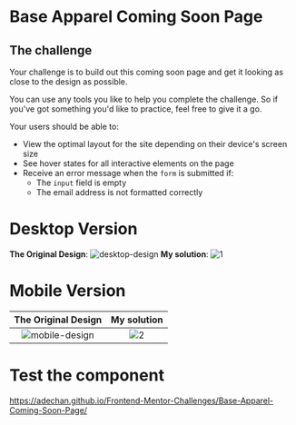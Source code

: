 # Base Apparel Coming Soon Page

## The challenge

Your challenge is to build out this coming soon page and get it looking as close to the design as possible.

You can use any tools you like to help you complete the challenge. So if you've got something you'd like to practice, feel free to give it a go.

Your users should be able to:

- View the optimal layout for the site depending on their device's screen size
- See hover states for all interactive elements on the page
- Receive an error message when the `form` is submitted if:
  - The `input` field is empty
  - The email address is not formatted correctly

# Desktop Version
**The Original Design**: 
![desktop-design](https://user-images.githubusercontent.com/29714385/91660267-04a84f80-eade-11ea-8dfa-727a7e15129e.jpg)
**My solution**: 
![1](https://user-images.githubusercontent.com/29714385/91660305-3ae5cf00-eade-11ea-85b7-877252b8e4f3.PNG)

# Mobile Version
**The Original Design** |**My solution**
:-------------------------:|:-------------------------:
![mobile-design](https://user-images.githubusercontent.com/29714385/91660275-0e31b780-eade-11ea-900c-bb9b2526344c.jpg)  |  ![2](https://user-images.githubusercontent.com/29714385/91660417-68327d00-eade-11ea-839b-1acccf063424.PNG)


# Test the component
https://adechan.github.io/Frontend-Mentor-Challenges/Base-Apparel-Coming-Soon-Page/
